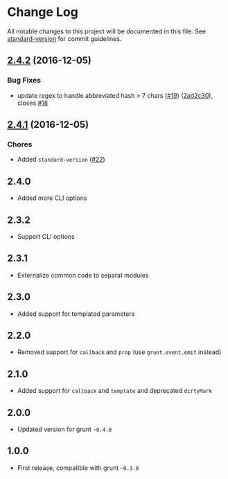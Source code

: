 # Change Log

All notable changes to this project will be documented in this file. See [standard-version](https://github.com/conventional-changelog/standard-version) for commit guidelines.

<a name="2.4.2"></a>
## [2.4.2](https://github.com/mikaelkaron/grunt-git-describe/compare/v2.4.1...v2.4.2) (2016-12-05)


### Bug Fixes

* update regex to handle abbreviated hash > 7 chars ([#19](https://github.com/mikaelkaron/grunt-git-describe/issues/19)) ([2ad2c30](https://github.com/mikaelkaron/grunt-git-describe/commit/2ad2c30)), closes [#18](https://github.com/mikaelkaron/grunt-git-describe/issues/18)



<a name="2.4.1"></a>
## [2.4.1](https://github.com/mikaelkaron/grunt-git-describe/compare/2.4.0...v2.4.1) (2016-12-05)

### Chores

* Added `standard-version` ([#22](https://github.com/mikaelkaron/grunt-git-describe/issues/22))

<a name="2.4.0"></a>
## 2.4.0

* Added more CLI options

<a name="2.3.2"></a>
## 2.3.2

* Support CLI options  

<a name="2.3.1"></a>
## 2.3.1

* Externalize common code to separat modules  

<a name="2.3.0"></a>
## 2.3.0

* Added support for templated parameters  

<a name="2.2.0"></a>
## 2.2.0

* Removed support for `callback` and `prop` (use `grunt.event.emit` instead)  

<a name="2.1.0"></a>
## 2.1.0

* Added support for `callback` and `template` and deprecated `dirtyMark`  

<a name="2.4.0"></a>
## 2.0.0

* Updated version for grunt `~0.4.0`  

<a name="1.0.0"></a>
## 1.0.0

* First release, compatible with grunt `~0.3.0`